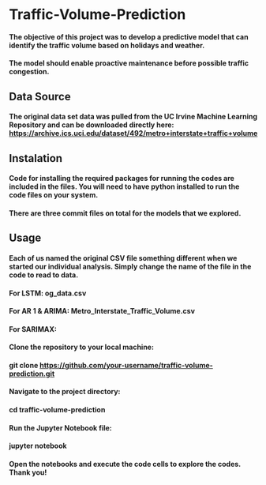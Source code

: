 # Traffic-Volume-Prediction
#### The objective of this project was to develop a predictive model that can identify the traffic volume based on holidays and weather.
#### The model should enable proactive maintenance before possible traffic congestion.
## Data Source
#### The original data set data was pulled from the UC Irvine Machine Learning Repository and can be downloaded directly here: https://archive.ics.uci.edu/dataset/492/metro+interstate+traffic+volume
## Instalation
#### Code for installing the required packages for running the codes are included in the files. You will need to have python installed to run the code files on your system.
#### There are three commit files on total for the models that we explored.

## Usage
#### Each of us named the original CSV file something different when we started our individual analysis. Simply change the name of the file in the code to read to data. 
#### For LSTM: og_data.csv
#### For AR 1 & ARIMA: Metro_Interstate_Traffic_Volume.csv
#### For SARIMAX: 
#### Clone the repository to your local machine:
#### git clone https://github.com/your-username/traffic-volume-prediction.git

#### Navigate to the project directory:
#### cd traffic-volume-prediction
#### Run the Jupyter Notebook file:
#### jupyter notebook
#### Open the notebooks and execute the code cells to explore the codes. Thank you!
